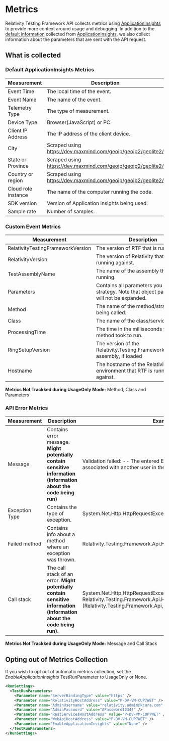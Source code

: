 # Metrics

Relativity Testing Framework API collects metrics using [ApplicationInsights](https://docs.microsoft.com/pl-pl/azure/azure-monitor/app/app-insights-overview) to provide more context around usage and debugging.
In addition to the [default information](https://docs.microsoft.com/en-us/azure/azure-monitor/app/app-insights-overview#what-does-application-insights-monitor) collected from [ApplicationInsights](https://docs.microsoft.com/pl-pl/azure/azure-monitor/app/app-insights-overview), we also collect information about the parameters that are sent with the API request.

## What is collected

### Default ApplicationInsights Metrics

| Measurement | Description | Example |
| ----------- | ----------- | ------- |
| Event Time | The local time of the event. | 2/12/2021, 9:23:05 AM (Local time) |
| Event Name | The name of the event. | RelativityApplicationService.IsInstalledInWorkspace |
| Telemetry Type | The type of measurement. | customEvent |
| Device Type | Browser(JavaScript) or PC. | PC |
| Client IP Address | The IP address of the client device. | 0.0.0.0 |
| City | Scraped using <https://dev.maxmind.com/geoip/geoip2/geolite2/> | Des Moines |
| State or Province | Scraped using <https://dev.maxmind.com/geoip/geoip2/geolite2/> | Iowa |
| Country or region | Scraped using <https://dev.maxmind.com/geoip/geoip2/geolite2/> | United States |
| Cloud role instance | The name of the computer running the code. | a01dpjkdeaba014.kCura.corp |
| SDK version | Version of Application insights being used. | dotnet:2.15.0-4479 |
| Sample rate | Number of samples. | 1 |

### Custom Event Metrics

| Measurement | Description | Example |
| ----------- | ------- | ----- |
| RelativityTestingFrameworkVersion | The version of RTF that is running. | 1.1.1 |
| RelativityVersion | The version of Relativity that RTF is running against. | 12.1.2.3 |
| TestAssemblyName | The name of the assembly that NUnit is running. | Relativity.Testing.Framework.Api.FunctionalTests |
| Parameters | Contains all parameters you send into a strategy. Note that object parameters will not be expanded. | 1015024 && 1018047 |
| Method | The name of the method/strategy being called. | IsInstalledInWorkspace |
| Class | The name of the class/service running. | RelativityApplicationService |
| ProcessingTime | The time in the milliseconds that the method took to run. | 1123.897 |
| RingSetupVersion | The version of the Relativity.Testing.Framework.RingSetup assembly, if loaded | 0.13.0 |
| Hostname | The hostname of the Relativity environment that RTF is running against. | P-DV-VM-CUP7WET |

**Metrics Not Trackked during UsageOnly Mode:** Method, Class and Parameters

### API Error Metrics

| Measurement | Description | Example |
| ----------- | ------- | ----- |
| Message | Contains error message. **Might potentially contain sensitive information (information about the code being run)** | Validation failed: -- The entered E-Mail Address is already associated with another user in the system. ... |
| Exception Type | Contains the type of exception. | System.Net.Http.HttpRequestException |
| Failed method | Contains info about a method where an exception was thrown. | Relativity.Testing.Framework.Api.HttpService.CheckResponseStatus |
| Call stack | The call stack of an error. **Might potentially contain sensitive information (information about the code being run)**. | System.Net.Http.HttpRequestException: at Relativity.Testing.Framework.Api.HttpService.CheckResponseStatus (Relativity.Testing.Framework.Api, ... |

**Metrics Not Trackked during UsageOnly Mode:** Message and Call Stack

## Opting out of Metrics Collection

If you wish to opt out of automatic metrics collection, set the _EnableApplicationInsights_ TestRunParameter to UsageOnly or None.

```xml
<RunSettings>
  <TestRunParameters>
    <Parameter name="ServerBindingType" value="https" />
    <Parameter name="RelativityHostAddress" value="P-DV-VM-CUP7WET" />
    <Parameter name="AdminUsername" value="relativity.admin@kcura.com" />
    <Parameter name="AdminPassword" value="APassword1234!" />
    <Parameter name="RestServicesHostAddress" value="P-DV-VM-CUP7WET" />
    <Parameter name="WebApiHostAddress" value="P-DV-VM-CUP7WET" />
    <Parameter name="EnableApplicationInsights" value="None" />
  </TestRunParameters>
</RunSettings>
```
